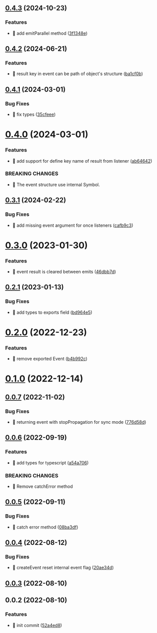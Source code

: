 ## [0.4.3](https://github.com/mjancarik/esmj-emitter/compare/v0.4.2...v0.4.3) (2024-10-23)


### Features

* 🎸 add emitParallel method ([3f1348e](https://github.com/mjancarik/esmj-emitter/commit/3f1348eee86c846b289ca738cfa9b191bba29041))



## [0.4.2](https://github.com/mjancarik/esmj-emitter/compare/v0.4.1...v0.4.2) (2024-06-21)


### Features

* 🎸 result key in event can be path of object's structure ([ba1cf0b](https://github.com/mjancarik/esmj-emitter/commit/ba1cf0bb35a066959472f5cc7c796b2685f31089))



## [0.4.1](https://github.com/mjancarik/esmj-emitter/compare/v0.4.0...v0.4.1) (2024-03-01)


### Bug Fixes

* 🐛 fix types ([35cfeee](https://github.com/mjancarik/esmj-emitter/commit/35cfeee7e5b681eb1b3cdcf7ee7ae606fe2b05c7))



# [0.4.0](https://github.com/mjancarik/esmj-emitter/compare/v0.3.1...v0.4.0) (2024-03-01)


### Features

* 🎸 add support for define key name of result from listener ([ab64642](https://github.com/mjancarik/esmj-emitter/commit/ab64642e653784f203cfe4626e9edc20ffef5aec))


### BREAKING CHANGES

* 🧨 The event structure use internal Symbol.



## [0.3.1](https://github.com/mjancarik/esmj-emitter/compare/v0.3.0...v0.3.1) (2024-02-22)


### Bug Fixes

* 🐛 add missing event argument for once listeners ([cafb9c3](https://github.com/mjancarik/esmj-emitter/commit/cafb9c3adca4b5b63922dc1fa4efe99a94fb35a2))



# [0.3.0](https://github.com/mjancarik/esmj-emitter/compare/v0.2.1...v0.3.0) (2023-01-30)


### Features

* 🎸 event result is cleared between emits ([46dbb7d](https://github.com/mjancarik/esmj-emitter/commit/46dbb7dad6422f8d6bfc1eb5d81d5f0bbf1947d6))



## [0.2.1](https://github.com/mjancarik/esmj-emitter/compare/v0.2.0...v0.2.1) (2023-01-13)


### Bug Fixes

* 🐛 add types to exports field ([bd964e5](https://github.com/mjancarik/esmj-emitter/commit/bd964e52f5f252907745d28ef64875f62c8c487a))



# [0.2.0](https://github.com/mjancarik/esmj-emitter/compare/v0.1.0...v0.2.0) (2022-12-23)


### Features

* 🎸 remove exported Event ([b4b992c](https://github.com/mjancarik/esmj-emitter/commit/b4b992ce6e17a842bef2bd552a09ffd1dd89db98))



# [0.1.0](https://github.com/mjancarik/esmj-emitter/compare/v0.0.7...v0.1.0) (2022-12-14)



## [0.0.7](https://github.com/mjancarik/esmj-emitter/compare/v0.0.6...v0.0.7) (2022-11-02)


### Bug Fixes

* 🐛 returning event with stopPropagation for sync mode ([776d58d](https://github.com/mjancarik/esmj-emitter/commit/776d58dfda2cfb653ccfb018828cfab70c5bd64d))



## [0.0.6](https://github.com/mjancarik/esmj-emitter/compare/v0.0.5...v0.0.6) (2022-09-19)


### Features

* 🎸 add types for typescript ([a54a706](https://github.com/mjancarik/esmj-emitter/commit/a54a706e6910f996dcd06506de399cc211d348db))


### BREAKING CHANGES

* 🧨 Remove catchError method



## [0.0.5](https://github.com/mjancarik/esmj-emitter/compare/v0.0.4...v0.0.5) (2022-09-11)


### Bug Fixes

* 🐛 catch error method ([08ba3df](https://github.com/mjancarik/esmj-emitter/commit/08ba3df4f273d1b75d79a4411987c4e24a4658d0))



## [0.0.4](https://github.com/mjancarik/esmj-emitter/compare/v0.0.3...v0.0.4) (2022-08-12)


### Bug Fixes

* 🐛 createEvent reset internal event flag ([20ae34d](https://github.com/mjancarik/esmj-emitter/commit/20ae34dcea1e8064c589fdc46a5d787dd734e03f))



## [0.0.3](https://github.com/mjancarik/esmj-emitter/compare/v0.0.2...v0.0.3) (2022-08-10)



## 0.0.2 (2022-08-10)


### Features

* 🎸 init commit ([52a4ed8](https://github.com/mjancarik/esmj-emitter/commit/52a4ed8a0fba5fc175a770f8d7fa96a60991a4e5))



